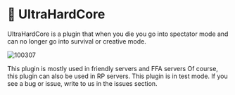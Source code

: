 # 🔗 UltraHardCore
UltraHardCore is a plugin that when you die you go into spectator mode and can no longer go into survival or creative mode.

![100307](https://user-images.githubusercontent.com/102294006/223111514-0e1b5e60-ff1b-4e54-99f2-fa99a5442530.png)

This plugin is mostly used in friendly servers and FFA servers
Of course, this plugin can also be used in RP servers.
This plugin is in test mode. If you see a bug or issue, write to us in the issues section.
